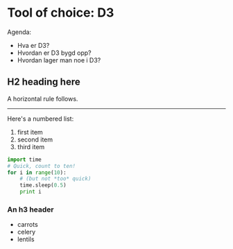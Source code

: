 Tool of choice: D3
============

Agenda:
 * Hva er D3?
 * Hvordan er D3 bygd opp?
 * Hvordan lager man noe i D3?

H2 heading here
------------

A horizontal rule follows.

***

Here's a numbered list:

 1. first item
 2. second item
 3. third item

~~~python
import time
# Quick, count to ten!
for i in range(10):
    # (but not *too* quick)
    time.sleep(0.5)
    print i
~~~

### An h3 header ###


 * carrots
 * celery
 * lentils
